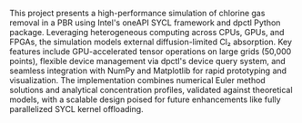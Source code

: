 This project presents a high-performance simulation of chlorine gas removal in a PBR using Intel's oneAPI SYCL framework and dpctl Python package. Leveraging heterogeneous computing across CPUs, GPUs, and FPGAs, the simulation models external diffusion-limited Cl₂ absorption. Key features include GPU-accelerated tensor operations on large grids (50,000 points), flexible device management via dpctl's device query system, and seamless integration with NumPy and Matplotlib for rapid prototyping and visualization. The implementation combines numerical Euler method solutions and analytical concentration profiles, validated against theoretical models, with a scalable design poised for future enhancements like fully parallelized SYCL kernel offloading.
